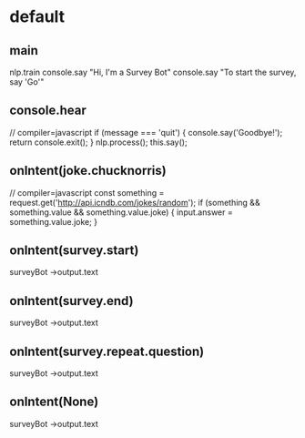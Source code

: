 # default

## main
nlp.train
console.say "Hi, I'm a Survey Bot"
console.say "To start the survey, say 'Go'"

## console.hear
// compiler=javascript
if (message === 'quit') {
  console.say('Goodbye!');
  return console.exit();
}
nlp.process();
this.say();

## onIntent(joke.chucknorris)
// compiler=javascript
const something = request.get('http://api.icndb.com/jokes/random');
if (something && something.value && something.value.joke) {
  input.answer = something.value.joke;
}

## onIntent(survey.start)
surveyBot
->output.text

## onIntent(survey.end)
surveyBot
->output.text

## onIntent(survey.repeat.question)
surveyBot
->output.text

## onIntent(None)
surveyBot
->output.text
